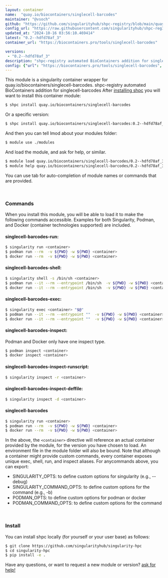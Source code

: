 ```yaml
---
layout: container
name:  "quay.io/biocontainers/singlecell-barcodes"
maintainer: "@vsoch"
github: "https://github.com/singularityhub/shpc-registry/blob/main/quay.io/biocontainers/singlecell-barcodes/container.yaml"
config_url: "https://raw.githubusercontent.com/singularityhub/shpc-registry/main/quay.io/biocontainers/singlecell-barcodes/container.yaml"
updated_at: "2024-10-16 03:56:10.469414"
latest: "0.2--hdfd78af_3"
container_url: "https://biocontainers.pro/tools/singlecell-barcodes"

versions:
 - "0.2--hdfd78af_3"
description: "shpc-registry automated BioContainers addition for singlecell-barcodes"
config: {"url": "https://biocontainers.pro/tools/singlecell-barcodes", "maintainer": "@vsoch", "description": "shpc-registry automated BioContainers addition for singlecell-barcodes", "latest": {"0.2--hdfd78af_3": "sha256:9d4c02a1269dde0d71797edf36af90ef02d9bd63587f1a5323274ac43c21ffd9"}, "tags": {"0.2--hdfd78af_3": "sha256:9d4c02a1269dde0d71797edf36af90ef02d9bd63587f1a5323274ac43c21ffd9"}, "docker": "quay.io/biocontainers/singlecell-barcodes"}
---
```


This module is a singularity container wrapper for quay.io/biocontainers/singlecell-barcodes.
shpc-registry automated BioContainers addition for singlecell-barcodes
After [installing shpc](#install) you will want to install this container module:


```bash
$ shpc install quay.io/biocontainers/singlecell-barcodes
```

Or a specific version:

```bash
$ shpc install quay.io/biocontainers/singlecell-barcodes:0.2--hdfd78af_3
```

And then you can tell lmod about your modules folder:

```bash
$ module use ./modules
```

And load the module, and ask for help, or similar.

```bash
$ module load quay.io/biocontainers/singlecell-barcodes/0.2--hdfd78af_3
$ module help quay.io/biocontainers/singlecell-barcodes/0.2--hdfd78af_3
```

You can use tab for auto-completion of module names or commands that are provided.

<br>

### Commands

When you install this module, you will be able to load it to make the following commands accessible.
Examples for both Singularity, Podman, and Docker (container technologies supported) are included.

#### singlecell-barcodes-run:

```bash
$ singularity run <container>
$ podman run --rm  -v ${PWD} -w ${PWD} <container>
$ docker run --rm  -v ${PWD} -w ${PWD} <container>
```

#### singlecell-barcodes-shell:

```bash
$ singularity shell -s /bin/sh <container>
$ podman run --it --rm --entrypoint /bin/sh  -v ${PWD} -w ${PWD} <container>
$ docker run --it --rm --entrypoint /bin/sh  -v ${PWD} -w ${PWD} <container>
```

#### singlecell-barcodes-exec:

```bash
$ singularity exec <container> "$@"
$ podman run --it --rm --entrypoint ""  -v ${PWD} -w ${PWD} <container> "$@"
$ docker run --it --rm --entrypoint ""  -v ${PWD} -w ${PWD} <container> "$@"
```

#### singlecell-barcodes-inspect:

Podman and Docker only have one inspect type.

```bash
$ podman inspect <container>
$ docker inspect <container>
```

#### singlecell-barcodes-inspect-runscript:

```bash
$ singularity inspect -r <container>
```

#### singlecell-barcodes-inspect-deffile:

```bash
$ singularity inspect -d <container>
```



#### singlecell-barcodes

```bash
$ singularity run <container>
$ podman run --rm  -v ${PWD} -w ${PWD} <container>
$ docker run --rm  -v ${PWD} -w ${PWD} <container>
```


In the above, the `<container>` directive will reference an actual container provided
by the module, for the version you have chosen to load. An environment file in the
module folder will also be bound. Note that although a container
might provide custom commands, every container exposes unique exec, shell, run, and
inspect aliases. For anycommands above, you can export:

 - SINGULARITY_OPTS: to define custom options for singularity (e.g., --debug)
 - SINGULARITY_COMMAND_OPTS: to define custom options for the command (e.g., -b)
 - PODMAN_OPTS: to define custom options for podman or docker
 - PODMAN_COMMAND_OPTS: to define custom options for the command

<br>

### Install

You can install shpc locally (for yourself or your user base) as follows:

```bash
$ git clone https://github.com/singularityhub/singularity-hpc
$ cd singularity-hpc
$ pip install -e .
```

Have any questions, or want to request a new module or version? [ask for help!](https://github.com/singularityhub/singularity-hpc/issues)